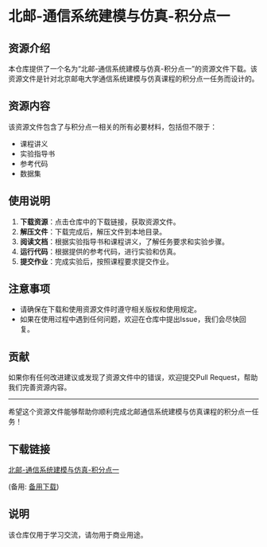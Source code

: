 # 北邮-通信系统建模与仿真-积分点一

## 资源介绍

本仓库提供了一个名为“北邮-通信系统建模与仿真-积分点一”的资源文件下载。该资源文件是针对北京邮电大学通信系统建模与仿真课程的积分点一任务而设计的。

## 资源内容

该资源文件包含了与积分点一相关的所有必要材料，包括但不限于：

- 课程讲义
- 实验指导书
- 参考代码
- 数据集

## 使用说明

1. **下载资源**：点击仓库中的下载链接，获取资源文件。
2. **解压文件**：下载完成后，解压文件到本地目录。
3. **阅读文档**：根据实验指导书和课程讲义，了解任务要求和实验步骤。
4. **运行代码**：根据提供的参考代码，进行实验和仿真。
5. **提交作业**：完成实验后，按照课程要求提交作业。

## 注意事项

- 请确保在下载和使用资源文件时遵守相关版权和使用规定。
- 如果在使用过程中遇到任何问题，欢迎在仓库中提出Issue，我们会尽快回复。

## 贡献

如果你有任何改进建议或发现了资源文件中的错误，欢迎提交Pull Request，帮助我们完善资源内容。

---

希望这个资源文件能够帮助你顺利完成北邮通信系统建模与仿真课程的积分点一任务！

## 下载链接
[北邮-通信系统建模与仿真-积分点一](https://pan.quark.cn/s/41753a76c49c) 

(备用: [备用下载](https://pan.baidu.com/s/1POk0nb0XGfb1_Mq4XRo9Ww?pwd=1234))

## 说明

该仓库仅用于学习交流，请勿用于商业用途。
